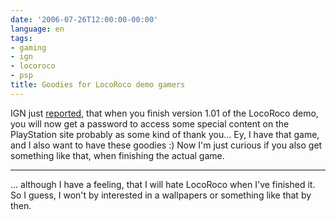```yaml
---
date: '2006-07-26T12:00:00-00:00'
language: en
tags:
- gaming
- ign
- locoroco
- psp
title: Goodies for LocoRoco demo gamers
---
```



IGN just [reported](http://psp.ign.com/articles/721/721064p1.html), that when you finish version 1.01 of the LocoRoco demo, you will now get a password to access some special content on the PlayStation site probably as some kind of thank you... Ey, I have that game, and I also want to have these goodies :) Now I'm just curious if you also get something like that, when finishing the actual game.

-------------------------------



... although I have a feeling, that I will hate LocoRoco when I've finished it. So I guess, I won't by interested in a wallpapers or something like that by then.